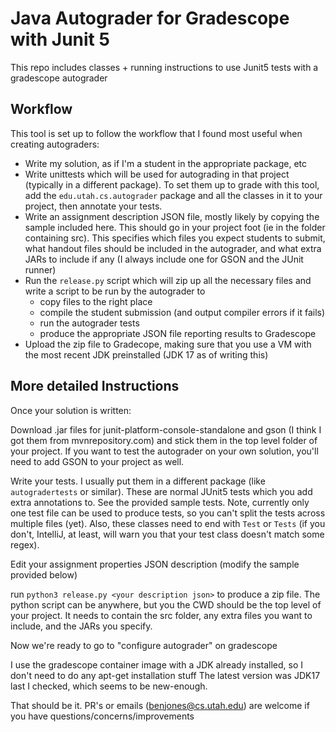 # Java Autograder for Gradescope with Junit 5

This repo includes classes + running instructions to use Junit5 tests with a gradescope autograder

## Workflow

This tool is set up to follow the workflow that I found most useful when creating autograders:

* Write my solution, as if I'm a student in the appropriate package, etc
* Write unittests which will be used for autograding in that project (typically in a different package).  To set them up to grade with this tool, add the `edu.utah.cs.autograder` package and all the classes in it to your project, then annotate your tests.
* Write an assignment description JSON file, mostly likely by copying the sample included here.  This should go in your project foot (ie in the folder containing src).  This specifies which files you expect students to submit, what handout files should be included in the autograder, and what extra JARs to include if any (I always include one for GSON and the JUnit runner)
* Run the `release.py` script which will zip up all the necessary files and write a script to be run by the autograder to
  * copy files to the right place
  * compile the student submission (and output compiler errors if it fails)
  * run the autograder tests
  * produce the appropriate JSON file reporting results to Gradescope
* Upload the zip file to Gradecope, making sure that you use a VM with the most recent JDK preinstalled (JDK 17 as of writing this)

## More detailed Instructions

Once your solution is written:

Download .jar files for junit-platform-console-standalone and gson (I think I got them from mvnrepository.com)
and stick them in the top level folder of your project.  If you want to test the autograder on your own solution, you'll need to add GSON to your project as well.


Write your tests.  I usually put them in a different package (like `autogradertests` or similar).  These are normal JUnit5 tests which you add extra annotations to.  See the provided sample tests.  Note, currently only one test file can be used to produce tests, so you can't split the tests across multiple files (yet).  Also, these classes need to end with `Test` or `Tests` (if you don't, IntelliJ, at least, will warn you that your test class doesn't match some regex).  

Edit your assignment properties JSON description (modify the sample provided below)

run `python3 release.py <your description json>` to produce a zip file.  The python script can be anywhere, but you the CWD should be the top level of your project.  It needs to contain the src folder, any extra files you want to include, and the JARs you specify.

Now we're ready to go to "configure autograder" on gradescope

I use the gradescope container image with a JDK already installed, so I don't need to do any apt-get installation stuff
The latest version was JDK17 last I checked, which seems to be new-enough.

That should be it.  PR's or emails (benjones@cs.utah.edu) are welcome if you have questions/concerns/improvements

